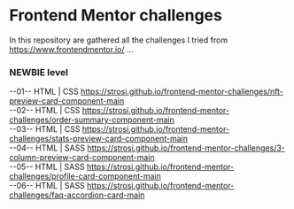 # Frontend Mentor challenges
In this repository are gathered all the challenges I tried from https://www.frontendmentor.io/ ...
  
  
### NEWBIE level  
--01-- HTML | CSS   https://strosi.github.io/frontend-mentor-challenges/nft-preview-card-component-main  
--02-- HTML | CSS   https://strosi.github.io/frontend-mentor-challenges/order-summary-component-main  
--03-- HTML | CSS   https://strosi.github.io/frontend-mentor-challenges/stats-preview-card-component-main  
--04-- HTML | SASS  https://strosi.github.io/frontend-mentor-challenges/3-column-preview-card-component-main  
--05-- HTML | SASS  https://strosi.github.io/frontend-mentor-challenges/profile-card-component-main  
--06-- HTML | SASS  https://strosi.github.io/frontend-mentor-challenges/faq-accordion-card-main  
